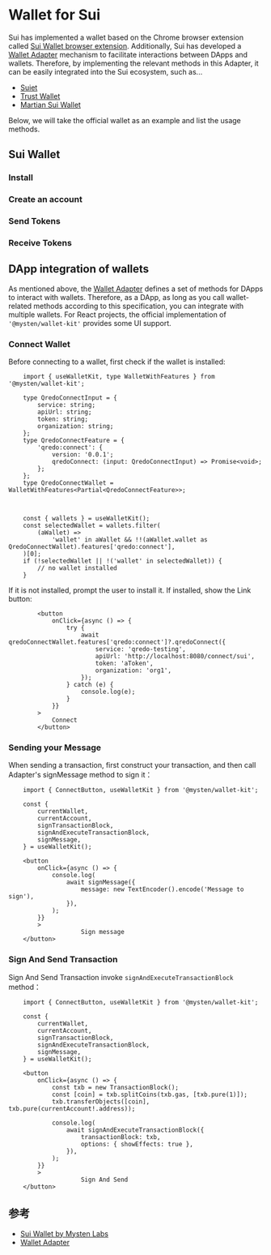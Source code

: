 # Wallet for Sui

Sui has implemented a wallet based on the Chrome browser extension called [Sui Wallet browser extension](https://chrome.google.com/webstore/detail/sui-wallet/opcgpfmipidbgpenhmajoajpbobppdil). Additionally, Sui has developed a [Wallet Adapter](https://github.com/MystenLabs/sui/tree/main/sdk/wallet-adapter) mechanism to facilitate interactions between DApps and wallets. Therefore, by implementing the relevant methods in this Adapter, it can be easily integrated into the Sui ecosystem, such as...

* [Suiet](https://suiet.app/) 
* [Trust Wallet](https://trustwallet.com/sui-wallet/) 
* [Martian Sui Wallet](https://martianwallet.xyz/sui-wallet/)

Below, we will take the official wallet as an example and list the usage methods.

## Sui Wallet 

### Install

### Create an account

### Send Tokens

### Receive Tokens



## DApp integration of wallets

As mentioned above, the [Wallet Adapter](https://github.com/MystenLabs/sui/tree/main/sdk/wallet-adapter) defines a set of methods for DApps to interact with wallets. Therefore, as a DApp, as long as you call wallet-related methods according to this specification, you can integrate with multiple wallets.
For React projects, the official implementation of `'@mysten/wallet-kit'` provides some UI support.

### Connect Wallet
Before connecting to a wallet, first check if the wallet is installed:

```
    import { useWalletKit, type WalletWithFeatures } from '@mysten/wallet-kit';

    type QredoConnectInput = {
        service: string;
        apiUrl: string;
        token: string;
        organization: string;
    };
    type QredoConnectFeature = {
        'qredo:connect': {
            version: '0.0.1';
            qredoConnect: (input: QredoConnectInput) => Promise<void>;
        };
    };
    type QredoConnectWallet = WalletWithFeatures<Partial<QredoConnectFeature>>;



    const { wallets } = useWalletKit();
    const selectedWallet = wallets.filter(
        (aWallet) =>
            'wallet' in aWallet && !!(aWallet.wallet as QredoConnectWallet).features['qredo:connect'],
    )[0];
    if (!selectedWallet || !('wallet' in selectedWallet)) {
        // no wallet installed
    }
```
If it is not installed, prompt the user to install it. If installed, show the Link button:

```
		<button
			onClick={async () => {
				try {
					await qredoConnectWallet.features['qredo:connect']?.qredoConnect({
						service: 'qredo-testing',
						apiUrl: 'http://localhost:8080/connect/sui',
						token: 'aToken',
						organization: 'org1',
					});
				} catch (e) {
					console.log(e);
				}
			}}
		>
			Connect
		</button>
```

### Sending your Message

When sending a transaction, first construct your transaction, and then call Adapter's signMessage method to sign it：

```
    import { ConnectButton, useWalletKit } from '@mysten/wallet-kit';

	const {
		currentWallet,
		currentAccount,
		signTransactionBlock,
		signAndExecuteTransactionBlock,
		signMessage,
	} = useWalletKit();

    <button
        onClick={async () => {
            console.log(
                await signMessage({
                    message: new TextEncoder().encode('Message to sign'),
                }),
            );
        }}
	    >
					Sign message
	</button>
```

### Sign And Send Transaction
Sign And Send Transaction invoke `signAndExecuteTransactionBlock` method：

```
    import { ConnectButton, useWalletKit } from '@mysten/wallet-kit';

	const {
		currentWallet,
		currentAccount,
		signTransactionBlock,
		signAndExecuteTransactionBlock,
		signMessage,
	} = useWalletKit();

    <button
        onClick={async () => {
            const txb = new TransactionBlock();
            const [coin] = txb.splitCoins(txb.gas, [txb.pure(1)]);
            txb.transferObjects([coin], txb.pure(currentAccount!.address));

            console.log(
                await signAndExecuteTransactionBlock({
                    transactionBlock: txb,
                    options: { showEffects: true },
                }),
            );
        }}
	    >
					Sign And Send
	</button>

```

## 参考

* [Sui Wallet by Mysten Labs](https://docs.mystenlabs.com/wallet)
* [Wallet Adapter](https://github.com/MystenLabs/sui/tree/main/sdk/wallet-adapter)